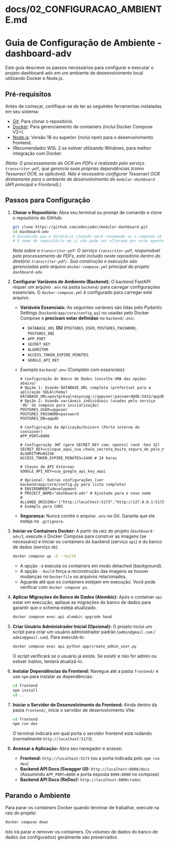 # docs/02_CONFIGURACAO_AMBIENTE.md
# Guia de Configuração de Ambiente - dashboard-adv

Este guia descreve os passos necessários para configurar e executar o projeto dashboard-adv em um ambiente de desenvolvimento local utilizando Docker e Node.js.

## Pré-requisitos

Antes de começar, certifique-se de ter as seguintes ferramentas instaladas em seu sistema:

* [Git](https://git-scm.com/): Para clonar o repositório.
* [Docker](https://www.docker.com/products/docker-desktop/): Para gerenciamento de containers (inclui Docker Compose V2+).
* [Node.js](https://nodejs.org/): Versão 18 ou superior (inclui npm) para o desenvolvimento frontend.
* (Recomendado) WSL 2 se estiver utilizando Windows, para melhor integração com Docker.

*(Nota: O processamento de OCR em PDFs é realizado pelo serviço `transcritor-pdf`, que gerencia suas próprias dependências (como Tesseract OCR, se aplicável). Não é necessário configurar Tesseract OCR diretamente para o ambiente de desenvolvimento do `modular-dashboard` (API principal e Frontend).)*

## Passos para Configuração

1.  **Clonar o Repositório:**
    Abra seu terminal ou prompt de comando e clone o repositório do GitHub:
    ```bash
    git clone https://github.com/odevjader/modular-dashboard.git
    cd dashboard-adv
    # Assumindo que o diretório clonado será renomeado ou o comando cd ajustado manualmente.
    # O nome do repositório em si não pode ser alterado por este agente.
    ```

    *Nota sobre o `transcritor-pdf`: O serviço `transcritor-pdf`, responsável pelo processamento de PDFs, está incluído neste repositório dentro do diretório `transcritor-pdf/`. Sua construção e execução são gerenciadas pelo arquivo `docker-compose.yml` principal do projeto `dashboard-adv`.*

2.  **Configurar Variáveis de Ambiente (Backend):**
    O backend FastAPI requer um arquivo `.env` na pasta `backend/` para carregar configurações essenciais. O `docker-compose.yml` é configurado para carregar este arquivo.

    * **Variáveis Essenciais:** As seguintes variáveis são lidas pelo Pydantic Settings (`backend/app/core/config.py`) ou usadas pelo Docker Compose e **precisam estar definidas** no `backend/.env`:
        * `DATABASE_URL` **OU** (`POSTGRES_USER`, `POSTGRES_PASSWORD`, `POSTGRES_DB`)
        * `APP_PORT`
        * `SECRET_KEY`
        * `ALGORITHM`
        * `ACCESS_TOKEN_EXPIRE_MINUTES`
        * `GOOGLE_API_KEY`

    * *Exemplo `backend/.env` (Completo com essenciais):*
        ```.env
        # Configuração do Banco de Dados (escolha UMA das opções abaixo)
        # Opção 1: Usando DATABASE_URL completa (preferível para a aplicação SQLAlchemy)
        DATABASE_URL=postgresql+asyncpg://appuser:password@db:5432/appdb
        # Opção 2: Usando variáveis individuais (usadas pelo serviço 'db' do compose para inicialização)
        POSTGRES_USER=appuser
        POSTGRES_PASSWORD=password
        POSTGRES_DB=appdb

        # Configuração da Aplicação/Uvicorn (Porta interna do container)
        APP_PORT=8000

        # Configuração JWT (gere SECRET_KEY com: openssl rand -hex 32)
        SECRET_KEY=coloque_aqui_sua_chave_secreta_muito_segura_de_pelo_menos_32_chars_hex
        ALGORITHM=HS256
        ACCESS_TOKEN_EXPIRE_MINUTES=1440 # 24 horas

        # Chaves de API Externas
        GOOGLE_API_KEY=sua_google_api_key_aqui

        # Opcional: Outras configurações (ver backend/app/core/config.py para lista completa)
        # ENVIRONMENT=development
        # PROJECT_NAME="dashboard-adv" # Ajustado para o novo nome
        # ALLOWED_ORIGINS='["http://localhost:5173","http://127.0.0.1:5173"]' # Exemplo para CORS
        ```
    * **Segurança:** Nunca comite o arquivo `.env` no Git. Garanta que ele esteja no `.gitignore`.

3.  **Iniciar os Containers Docker:**
    A partir da raiz do projeto (`dashboard-adv/`), execute o Docker Compose para construir as imagens (se necessário) e iniciar os containers do backend (serviço `api`) e do banco de dados (serviço `db`).
    ```bash
    docker compose up -d --build
    ```
    * A opção `-d` executa os containers em modo detached (background).
    * A opção `--build` força a reconstrução das imagens se houver mudanças no `Dockerfile` ou arquivos relacionados.
    * Aguarde até que os containers estejam em execução. Você pode verificar com `docker compose ps`.

4.  **Aplicar Migrações do Banco de Dados (Alembic):**
    Após o container `api` estar em execução, aplique as migrações do banco de dados para garantir que o schema esteja atualizado.
    ```bash
    docker compose exec api alembic upgrade head
    ```

5.  **Criar Usuário Administrador Inicial (Opcional):**
    O projeto inclui um script para criar um usuário administrador padrão (`admin@gmail.com` / `admin@gmail.com`). Para executá-lo:
    ```bash
    docker compose exec api python app/create_admin_user.py
    ```
    O script verificará se o usuário já existe. Se existir e não for admin ou estiver inativo, tentará atualizá-lo.

6.  **Instalar Dependências do Frontend:**
    Navegue até a pasta `frontend/` e use `npm` para instalar as dependências:
    ```bash
    cd frontend
    npm install
    cd ..
    ```

7.  **Iniciar o Servidor de Desenvolvimento do Frontend:**
    Ainda dentro da pasta `frontend/`, inicie o servidor de desenvolvimento Vite:
    ```bash
    cd frontend
    npm run dev
    ```
    O terminal indicará em qual porta o servidor frontend está rodando (normalmente `http://localhost:5173`).

8.  **Acessar a Aplicação:**
    Abra seu navegador e acesse:
    * **Frontend:** `http://localhost:5173` (ou a porta indicada pelo `npm run dev`)
    * **Backend API Docs (Swagger UI):** `http://localhost:8000/docs` (Assumindo `APP_PORT=8000` e porta exposta `8000:8000` no compose)
    * **Backend API Docs (ReDoc):** `http://localhost:8000/redoc`

## Parando o Ambiente

Para parar os containers Docker quando terminar de trabalhar, execute na raiz do projeto:
```bash
docker compose down
```
Isto irá parar e remover os containers. Os volumes de dados do banco de dados (se configurados) geralmente são preservados.